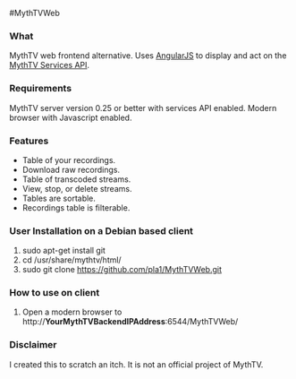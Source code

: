#MythTVWeb

### What

MythTV web frontend alternative. Uses [AngularJS](https://angularjs.org/) to display and act on the [MythTV Services API](http://www.mythtv.org/wiki/Services_API). 

### Requirements

MythTV server version 0.25 or better with services API enabled. 
Modern browser with Javascript enabled. 

### Features

* Table of your recordings. 
* Download raw recordings. 
* Table of transcoded streams. 
* View, stop, or delete streams. 
* Tables are sortable. 
* Recordings table is filterable. 

### User Installation on a Debian based client

1. sudo apt-get install git
2. cd /usr/share/mythtv/html/
3. sudo git clone https://github.com/pla1/MythTVWeb.git

### How to use on client

1. Open a modern browser to http://**YourMythTVBackendIPAddress**:6544/MythTVWeb/

### Disclaimer

I created this to scratch an itch. It is not an official project of MythTV. 


